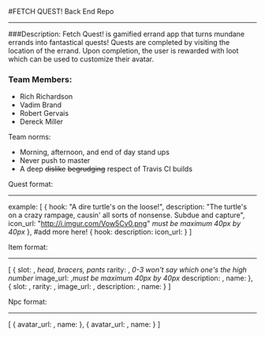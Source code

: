 #FETCH QUEST! Back End Repo
*************
###Description:
Fetch Quest! is gamified errand app that turns mundane errands into fantastical quests! Quests are completed by visiting the location of the errand. Upon completion, the user is rewarded with loot which can be used to customize their avatar.

### Team Members:
* Rich Richardson
* Vadim Brand
* Robert Gervais
* Dereck Miller


Team norms:
- Morning, afternoon, and end of day stand ups
- Never push to master
- A deep ~~dislike~~ ~~begrudging~~ respect of Travis CI builds



Quest format:
******
  example:
 [
  {
hook: "A dire turtle's on the loose!",
description: "The turtle's on a crazy rampage, causin' all sorts of nonsense. Subdue and capture",
icon_url: "http://i.imgur.com/Vow5Cv0.png" _must be maximum 40px by 40px_
  },
#add more here!
  {
hook:
description:
icon_url:
 }
]



Item format:
******
 [
  {
slot: , _head, bracers, pants_
rarity: , _0-3 won't say which one's the high number_
image_url: ,_must be maximum 40px by 40px_
description: ,
name:
  },
  {
slot: ,
rarity: ,
image_url: ,
description: ,
name:
  }
]


Npc format:
******
 [
  {
  avatar_url: ,
  name:
  },
  {
  avatar_url: ,
  name:
  }
 ]
